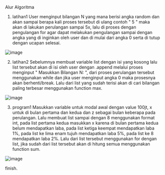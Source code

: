 Alur Algoritma
1.	latihan1 User menginput bilangan N yang mana berisi angka random dan akan sampai berapa kali proses tersebut di ulang contoh " 5 " maka akan di lakukan perulangan sampai 5x, lalu di proses dengan pengulangan for agar dapat melakukan pengulangan sampai dengan angka yang di inginkan oleh user dan di mulai dari angka 0 serta di tutup dengan ucapan selesai. 

![image](https://user-images.githubusercontent.com/56398559/69426462-e7c93980-0d5f-11ea-918e-ed4d5731393b.png)

2.	latihan2 Sebelumnya membuat variable list dengan isi yang kosong lalu list tersebut akan di isi oleh user dengan .append melalui proses menginput " Masukkan Bilangan N: ", dari proses perulangan tersebut menggunakan while dan jika user menginput angka 0 maka prosesnya akan berhenti/break. Lalu dari list yang sudah terisi akan di cari bilangan paling terbesar menggunakan function max.

![image](https://user-images.githubusercontent.com/56398559/69426490-f44d9200-0d5f-11ea-9a7f-116434af3208.png)

3.	program1 Masukkan variable untuk modal awal dengan value 100jt, x untuk di bulan pertama dan kedua dan z sebagai bulan keberapa pada perulangan. Lalu membuat list sampai dengan 8 menggunakan format int, pada list pertama kedua masukkan x karena di bulan pertama kedua belum mendapatkan laba, pada list ketiga keempat mendapatkan laba 1%, pada list ke lima enam tujuh mendapatkan laba 5%, pada list ke 8 mendapatkan laba 2%. Lalu dari list tersebut menggunakan for dengan list, jika sudah dari list tersebut akan di hitung semua menggunakan function sum.

![image](https://user-images.githubusercontent.com/56398559/69426504-fc0d3680-0d5f-11ea-8c04-1360a5fb7241.png)

finish.
